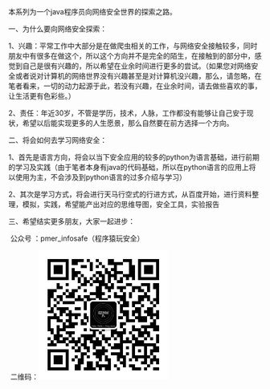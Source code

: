 本系列为一个java程序员向网络安全世界的探索之路。

一、为什么要向网络安全探索：

​	1、兴趣：平常工作中大部分是在做爬虫相关的工作，与网络安全接触较多，同时朋友中有很多在做这个，所以这个方向并不是完全的陌生，在接触到的部分中，感觉到自己是很有兴趣的，所以希望在业余时间进行更多的尝试。（如果您对网络安全或者说对计算机的网络世界没有兴趣甚至是对计算机没兴趣，那么，请忽略，在笔者看来，一切的动力起源于此，若没有兴趣，在业余时间，请去做些喜欢的事，让生活更有色彩些。）

​	2、责任：年近30岁，不管是学历，技术，人脉，工作都没有能够让自己安于现状，希望以后能实现更多的人生愿景，那么自然要在前方选择一个方向。

二、将会如何去学习网络安全：

​	1、首先是语言方向，将会以当下安全应用的较多的python为语言基础，进行前期的学习及实践（由于笔者本身有java的代码基础，所以在python语言的应用上将以使用为主，不会涉及到python语言的过多介绍与学习）

​	2、其次是学习方式，将会进行天马行空式的行进方式，从百度开始，进行资料整理，模拟，实践，希望能产出对应的思维导图，安全工具，实验报告

三、希望结实更多朋友，大家一起进步：

​	公众号 ：pmer_infosafe（程序猿玩安全）

​	二维码：![qrcode_for_gh_062edb054ee4_258](./image/wechat_QRcode.jpg)
